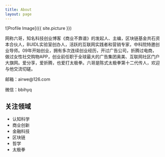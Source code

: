 ```yaml
---
title: About
layout: page
---
```

![Profile Image]({{ site.picture }})

<p>网称六哥，知名科技创业博客《商业不靠谱》的发起人、主编，区块链基金共石资本合伙人，BUIDL实验室创办人，活跃的互联网实践者和营销专家，中科院特邀创业导师。09年开始创业，拥有多次连续创业经历，开过广告公司，折腾过电商，做过女性社交购物APP，创业前任职于全球最大的广告集团奥美、互联网社区门户大旗网。爱分享，爱折腾，也爱打太极拳。六哥是陈式太极拳第十二代传人，欢迎与他交流切磋。 </p>


<p>邮箱：airwe@126.com </p>
	
<p>微信：bbihyq</p>

<h2>关注领域</h2>

<ul class="skill-list">
	<li>认知科学</li>
	<li>商业创新</li>
	<li>金融科技</li>
	<li>区块链</li>
	<li>哲学</li>
	<li>太极拳</li>

</ul>

